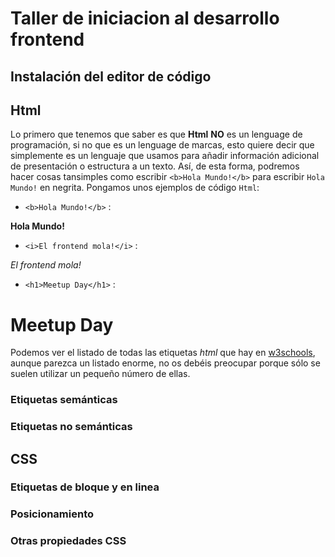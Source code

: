 # Taller de iniciacion al desarrollo frontend

## Instalación del editor de código

## Html 

Lo primero que tenemos que saber es que **Html** **NO** es un lenguage de programación, si no que es un lenguage de marcas, esto quiere decir que simplemente es un lenguaje que usamos para añadir información adicional de presentación o estructura a un texto. Así, de esta forma, podremos hacer cosas tansimples como escribir `<b>Hola Mundo!</b>` para escribir `Hola Mundo!` en negrita. Pongamos unos ejemplos de código `Html`:

- `<b>Hola Mundo!</b>` :

<b>Hola Mundo!</b>

- `<i>El frontend mola!</i>` :

<i>El frontend mola!</i>

- `<h1>Meetup Day</h1>` :

<h1>Meetup Day</h1>

Podemos ver el listado de todas las etiquetas *html* que hay en [w3schools](https://www.w3schools.com/tags/), aunque parezca un listado enorme, no os debéis preocupar porque sólo se suelen utilizar un pequeño número de ellas.

### Etiquetas semánticas

### Etiquetas no semánticas

## CSS

### Etiquetas de bloque y en linea

### Posicionamiento

### Otras propiedades CSS

